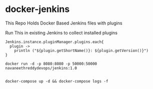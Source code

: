 # docker-jenkins
This Repo Holds Docker Based Jenkins files with plugins



Run This in existing Jenkins to collect installed plugins
```
Jenkins.instance.pluginManager.plugins.each{
  plugin -> 
    println ("${plugin.getShortName()}: ${plugin.getVersion()}")
}
```

```
docker run -d -p 8080:8080 -p 50000:50000 navaneethreddydevops/jenkins:1.0
```

```

docker-compose up -d && docker-compose logs -f

```